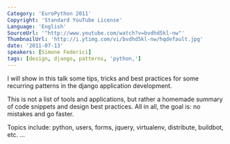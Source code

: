 ```yaml
---
Category: 'EuroPython 2011'
Copyright: 'Standard YouTube License'
Language: 'English'
SourceUrl: '"http://www.youtube.com/watch?v=bvdhd5kl-nw"'
ThumbnailUrl: 'http://i.ytimg.com/vi/bvdhd5kl-nw/hqdefault.jpg'
date: '2011-07-13'
speakers: [Simone Federici]
tags: [design, django, patterns, 'python,']
---
```

I will show in this talk some tips, tricks and best practices for some
recurring patterns in the django application development.

This is not a list of tools and applications, but rather a homemade summary of
code snippets and design best practices. All in all, the goal is: no mistakes
and go faster.

Topics include: python, users, forms, jquery, virtualenv, distribute,
buildbot, etc. …

